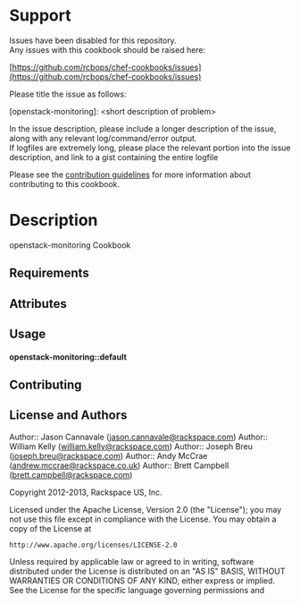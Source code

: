 Support
=======

Issues have been disabled for this repository.  
Any issues with this cookbook should be raised here:

[https://github.com/rcbops/chef-cookbooks/issues](https://github.com/rcbops/chef-cookbooks/issues)

Please title the issue as follows:

[openstack-monitoring]: \<short description of problem\>

In the issue description, please include a longer description of the issue, along with any relevant log/command/error output.  
If logfiles are extremely long, please place the relevant portion into the issue description, and link to a gist containing the entire logfile

Please see the [contribution guidelines](CONTRIBUTING.md) for more information about contributing to this cookbook.

Description
===========

openstack-monitoring Cookbook

Requirements
------------

Attributes
----------

Usage
-----
#### openstack-monitoring::default

Contributing
------------

License and Authors
-------------------
Author:: Jason Cannavale (<jason.cannavale@rackspace.com>)
Author:: William Kelly (<william.kelly@rackspace.com>)
Author:: Joseph Breu (<joseph.breu@rackspace.com>)
Author:: Andy McCrae (<andrew.mccrae@rackspace.co.uk>)
Author:: Brett Campbell (<brett.campbell@rackspace.com>)

Copyright 2012-2013, Rackspace US, Inc.

Licensed under the Apache License, Version 2.0 (the "License");
you may not use this file except in compliance with the License.
You may obtain a copy of the License at

    http://www.apache.org/licenses/LICENSE-2.0

Unless required by applicable law or agreed to in writing, software
distributed under the License is distributed on an "AS IS" BASIS,
WITHOUT WARRANTIES OR CONDITIONS OF ANY KIND, either express or implied.
See the License for the specific language governing permissions and
